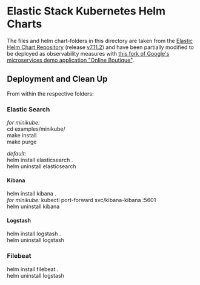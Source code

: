 # Elastic Stack Kubernetes Helm Charts

The files and helm chart-folders in this directory are taken from the [Elastic Helm Chart Repository](https://github.com/elastic/helm-charts) (release [v7.11.2](https://github.com/elastic/helm-charts/tree/v7.11.2)) and have been partially modified to be deployed as observability measures with [this fork of Google's microservices demo application "Online Boutique"](https://github.com/salkinsen/microservices-demo).

## Deployment and Clean Up

From within the respective folders:

### Elastic Search

*for minikube:*  
cd examples/minikube/  
make install  
make purge  

*default:*  
helm install elasticsearch .  
helm uninstall elasticsearch

#### Kibana

helm install kibana .  
*for minikube:* kubectl port-forward svc/kibana-kibana :5601  
helm uninstall kibana

#### Logstash

helm install logstash .  
helm uninstall logstash

### Filebeat

helm install filebeat .  
helm uninstall logstash